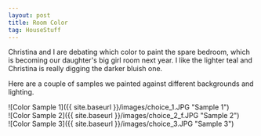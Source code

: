 ```yaml
---
layout: post
title: Room Color
tag: HouseStuff
---
```


Christina and I are debating which color to paint the spare bedroom, which is becoming our daughter's big girl room next year.
I like the lighter teal and Christina is really digging the darker bluish one.

Here are a couple of samples we painted against different backgrounds and lighting.

![Color Sample 1]({{ site.baseurl }}/images/choice_1.JPG "Sample 1")   
![Color Sample 2]({{ site.baseurl }}/images/choice_2_f.JPG "Sample 2")   
![Color Sample 3]({{ site.baseurl }}/images/choice_3.JPG "Sample 3")   
